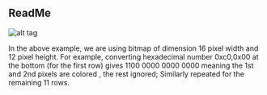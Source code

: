 ## ReadMe
![alt tag](http://www.glprogramming.com/red/images/Image100.gif)

In the above example, we are using bitmap of dimension 16 pixel width and 12 pixel height. For example, converting hexadecimal number 0xc0,0x00 at the bottom (for the first row) gives 1100 0000 0000 0000 meaning the 1st and 2nd pixels are colored , the rest ignored; Similarly repeated for the remaining 11 rows.
